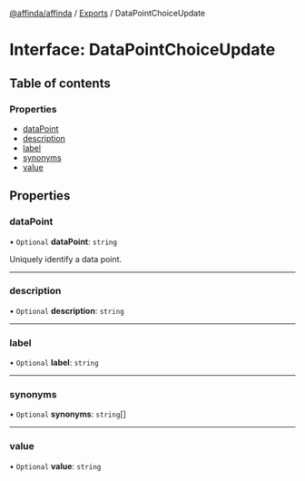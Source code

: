 [@affinda/affinda](../README.md) / [Exports](../modules.md) / DataPointChoiceUpdate

# Interface: DataPointChoiceUpdate

## Table of contents

### Properties

- [dataPoint](DataPointChoiceUpdate.md#datapoint)
- [description](DataPointChoiceUpdate.md#description)
- [label](DataPointChoiceUpdate.md#label)
- [synonyms](DataPointChoiceUpdate.md#synonyms)
- [value](DataPointChoiceUpdate.md#value)

## Properties

### dataPoint

• `Optional` **dataPoint**: `string`

Uniquely identify a data point.

___

### description

• `Optional` **description**: `string`

___

### label

• `Optional` **label**: `string`

___

### synonyms

• `Optional` **synonyms**: `string`[]

___

### value

• `Optional` **value**: `string`
